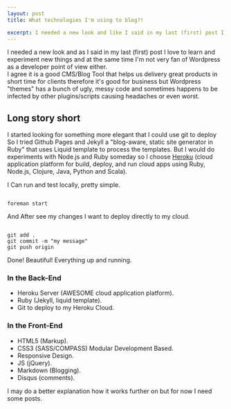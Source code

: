```yaml
---
layout: post
title: What technologies I'm using to blog?!

excerpt: I needed a new look and like I said in my last (first) post I love to learn and experiment new things and at the same time I'm not very fan of Wordpress as a developer point of view.
---
```


I needed a new look and as I said in my last (first) post I love to learn and experiment new things and at the same time I'm not very fan of Wordpress as a developer point of view either. <br>
I agree it is a good CMS/Blog Tool that helps us delivery great products in short time for clients therefore it's good for business but Wordpress "themes" has a bunch of ugly, messy code and sometimes happens to be infected by other plugins/scripts causing headaches or even worst.

## Long story short

<p>
I started looking for something more elegant that I could use git to deploy
So I tried Github Pages and Jekyll a "blog-aware, static site generator in Ruby" that uses Liquid template to process the templates.
But I would do experiments with Node.js and Ruby someday so I choose <a href="http://www.heroku.com" title="Heroku" target="_blank">Heroku</a> (cloud application platform for build, deploy, and run cloud apps using Ruby, Node.js, Clojure, Java, Python and Scala).
</p>

I Can run and test locally, pretty simple.
<pre><code data-language="ruby">
foreman start
</code></pre>

And After see my changes I want to deploy directly to my cloud.

<pre><code data-language="ruby">
git add .
git commit -m "my message"
git push origin
</code></pre>
Done! Beautiful! Everything up and running.

### In the Back-End
- Heroku Server (AWESOME cloud application platform).
- Ruby (Jekyll, liquid template).
- Git to deploy to my Heroku Cloud.

### In the Front-End
- HTML5 (Markup).
- CSS3 (SASS/COMPASS) Modular Development Based.
- Responsive Design.
- JS (jQuery).
- Markdown (Blogging).
- Disqus (comments).

I may do a better explanation how it works further on but for now I need some posts.